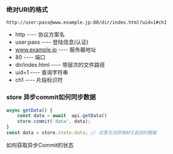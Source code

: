### 绝对URI的格式

`http://user:pass@www.example.jp:80/dir/index.html?uid=1#ch1`

- http ---- 协议方案名
- user:pass ---- 登陆信息(认证)
- www.example.jp ---- 服务器地址
- 80 ---- 端口
- dir/index.html ---- 带层次的文件路径
- uid=1 ---- 查询字符串
- ch1 ---- 片段标识符



### store 异步commit如何同步数据

```ts
async getData() {
    const data = await  api.getData()
	store.commit('data', data);
}
const data = store.state.data; // 这里无法获取API返回的数据
```

如何获取异步Commit的状态